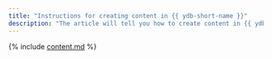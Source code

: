 ```yaml
---
title: "Instructions for creating content in {{ ydb-short-name }}"
description: "The article will tell you how to create content in {{ ydb-short-name }}."
---
```


{% include [content.md](_includes/content.md) %}

